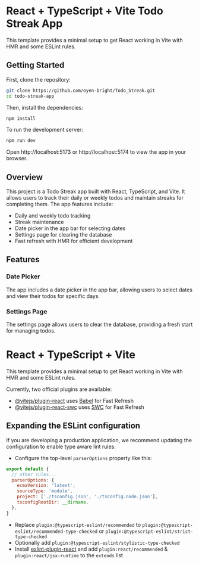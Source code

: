 # React + TypeScript + Vite Todo Streak App

This template provides a minimal setup to get React working in Vite with HMR and some ESLint rules.

## Getting Started

First, clone the repository:

```bash
git clone https://github.com/oyen-bright/Todo_Streak.git
cd todo-streak-app
```

Then, install the dependencies:
```bash
npm install
```

To run the development server:

```bash
npm run dev

```
Open http://localhost:5173  or http://localhost:5174  to view the app in your browser.

## Overview
This project is a Todo Streak app built with React, TypeScript, and Vite. It allows users to track their daily or weekly todos and maintain streaks for completing them. The app features include:

- Daily and weekly todo tracking
- Streak maintenance
- Date picker in the app bar for selecting dates
- Settings page for clearing the database
- Fast refresh with HMR for efficient development
## Features
### Date Picker
The app includes a date picker in the app bar, allowing users to select dates and view their todos for specific days.

### Settings Page
The settings page allows users to clear the database, providing a fresh start for managing todos.

# React + TypeScript + Vite

This template provides a minimal setup to get React working in Vite with HMR and some ESLint rules.

Currently, two official plugins are available:

- [@vitejs/plugin-react](https://github.com/vitejs/vite-plugin-react/blob/main/packages/plugin-react/README.md) uses [Babel](https://babeljs.io/) for Fast Refresh
- [@vitejs/plugin-react-swc](https://github.com/vitejs/vite-plugin-react-swc) uses [SWC](https://swc.rs/) for Fast Refresh

## Expanding the ESLint configuration

If you are developing a production application, we recommend updating the configuration to enable type aware lint rules:

- Configure the top-level `parserOptions` property like this:

```js
export default {
  // other rules...
  parserOptions: {
    ecmaVersion: 'latest',
    sourceType: 'module',
    project: ['./tsconfig.json', './tsconfig.node.json'],
    tsconfigRootDir: __dirname,
  },
}
```

- Replace `plugin:@typescript-eslint/recommended` to `plugin:@typescript-eslint/recommended-type-checked` or `plugin:@typescript-eslint/strict-type-checked`
- Optionally add `plugin:@typescript-eslint/stylistic-type-checked`
- Install [eslint-plugin-react](https://github.com/jsx-eslint/eslint-plugin-react) and add `plugin:react/recommended` & `plugin:react/jsx-runtime` to the `extends` list
